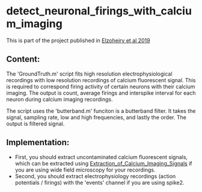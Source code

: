 # detect_neuronal_firings_with_calcium_imaging

This is part of the project published in [Elzoheiry et al 2019](https://www.ncbi.nlm.nih.gov/pmc/articles/PMC7820691/pdf/10.1177_0271678X19892657.pdf)

## Content:
The 'GroundTruth.m' script fits high resolution electrophysiological recordings with low resolution recordings of calcium fluorescent signal. This is required to correspond firing activity of certain neurons with their calcium imaging. The output is count, average firings and interspike interval for each neuron during calcium imaging recordings.

The script uses the 'butterband.m' funciton is a butterband filter. It takes the signal, sampling rate, low and high frequencies, and lastly the order. The output is filtered signal.

## Implementation:
* First, you should extract uncontaminated calcium fluorescent signals, which can be extracted using [Extraction_of_Calcium_Imaging_Signals](https://github.com/shehab-elzoheiry/Extraction_of_Calcium_Imaging_Signals) if you are using wide field microscopy for your recordings.
* Second, you should extract electrophysiology recordings (action potentials / firings) with the 'events' channel if you are using spike2.

